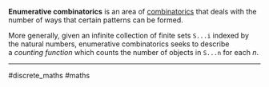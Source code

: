 

**Enumerative combinatorics** is an area of [combinatorics](https://en.wikipedia.org/wiki/Combinatorics "Combinatorics") that deals with the number of ways that certain patterns can be formed. 

More generally, given an infinite collection of finite sets `S...i` indexed by the natural numbers, enumerative combinatorics seeks to describe a _counting function_ which counts the number of objects in `S...n` for each _n_.






-----
#discrete_maths #maths